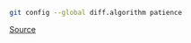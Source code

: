```sh
git config --global diff.algorithm patience
```

[Source](https://philjackson.github.io/2013/04/07/handy-git-tips-to-stop-you-getting-fired.html)
